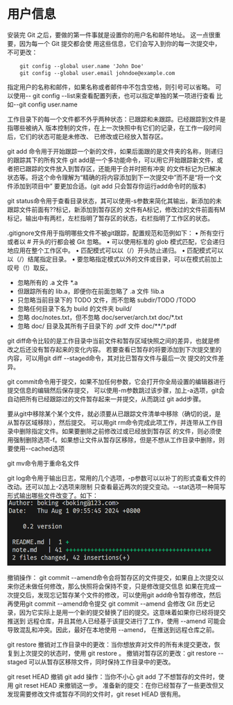 # 用户信息
安装完 Git 之后，要做的第一件事就是设置你的用户名和邮件地址。 这一点很重要，因为每一个 Git 提交都会使
用这些信息，它们会写入到你的每一次提交中，不可更改：
``` 
    git config --global user.name 'John Doe'
    git config --global user.email johndoe@example.com

```
指定用户的名称和邮件，如果名称或者邮件中不包含空格，则引号可以省略。
可以使用-- git config --list来查看配置列表，也可以指定单独的某一项进行查看
比如--git config user.name

工作目录下的每一个文件都不外乎两种状态：已跟踪和未跟踪。已经跟踪到文件是指哪些被纳入
版本控制的文件，在上一次快照中有它们的记录，在工作一段时间后，它们的状态可能是未修改、
已修改或已经放入暂存区。

git add <file> 命令用于开始跟踪一个新的文件，如果后面跟的是文件夹的名称，则递归的跟踪其下的所有文件
git add是一个多功能命令，可以用它开始跟踪新文件，或者把已跟踪的文件放入到暂存区，还能用于合并时把有冲突
的文件标记为已解决状态等。将这个命令理解为“精确的将内容添加到下一次提交中”而不是“将一个文件添加到项目中”
要更加合适。(git add 只会暂存你运行add命令时的版本)

git status命令用于查看目录状态，其可以使用-s参数来简化其输出，新添加的未跟踪文件前面有??标记，新添加到暂存区的
文件有A标记，修改过的文件前面有M标记，输出中有两栏，左栏指明了暂存区的状态，右栏指明了工作区的状态。


.gitignore文件用于指明哪些文件不被git跟踪，配置规范和范例如下：
• 所有空行或者以 # 开头的行都会被 Git 忽略。
• 可以使用标准的 glob 模式匹配，它会递归地应用在整个工作区中。
• 匹配模式可以以（/）开头防止递归。
• 匹配模式可以以（/）结尾指定目录。
• 要忽略指定模式以外的文件或目录，可以在模式前加上叹号（!）取反。

+ 忽略所有的 .a 文件
*.a
+ 但跟踪所有的 lib.a，即便你在前面忽略了 .a 文件
!lib.a
+ 只忽略当前目录下的 TODO 文件，而不忽略 subdir/TODO
/TODO
+ 忽略任何目录下名为 build 的文件夹
build/
+ 忽略 doc/notes.txt，但不忽略 doc/server/arch.txt
doc/*.txt
+ 忽略 doc/ 目录及其所有子目录下的 .pdf 文件
doc/**/*.pdf


git diff命令比较的是工作目录中当前文件和暂存区域快照之间的差异，也就是修改之后还没有暂存起来的变化内容。
若要查看已暂存的将要添加到下次提交里的内容，可以用git diff --staged命令，其对比已暂存文件与最后一次
提交的文件差异。

git commit命令用于提交，如果不加任何参数，它会打开你全局设置的编辑器进行提交信息的编辑然后保存提交，
可以使用-m参数跳过该步骤，加上-a选项，git会自动把所有已经跟踪过的文件暂存起来一并提交，从而跳过
git add步骤。

要从git中移除某个某个文件，就必须要从已跟踪文件清单中移除（确切的说，是从暂存区域移除），然后提交。
可以用git rm命令完成此项工作，并连带从工作目录中删除指定文件。如果要删除之前修改过或已经放到暂存区
的文件，则必须使用强制删除选项-f。如果想让文件从暂存区移除，但是不想从工作目录中删除，则要使用--cached选项


git mv命令用于重命名文件


git log命令用于输出日志，常用的几个选项，-p参数可以以补丁的形式查看文件的改动。还可以加上-2选项来限制
只查看最近两次的提交变动。--stat选项一种简写形式输出哪些文件改变了。如下：
![alt text](image.png)


撤销操作：
   git commit --amend命令会将暂存区的文件提交，如果自上次提交以来你还未做任何修改，那么快照将会保持不变，只是修改提交信息
    如果在完成一次提交后，发现忘记暂存某个文件的修改，可以使用git add命令暂存修改，然后再使用git commit --amend命令提交
    git commit --amend 会修改 Git 历史记录，因为它实际上是用一个新的提交替换了旧的提交。这意味着如果你已经将提交推送到
    远程仓库，并且其他人已经基于该提交进行了工作，使用 --amend 可能会导致混乱和冲突。因此，最好在本地使用 --amend，
    在推送到远程仓库之前。

git restore
撤销对工作目录中的更改：当你想放弃对文件的所有未提交更改，恢复到上次提交的状态时，使用 git restore <file>。
撤销对暂存区的更改：git restore --staged <file> 可以从暂存区移除文件，同时保持工作目录中的更改。

git reset HEAD
撤销 git add 操作：当你不小心 git add 了不想暂存的文件时，使用 git reset HEAD <file> 来撤销这一步。
准备新的提交：在你已经暂存了一些更改但又发现需要修改文件或暂存不同的文件时，git reset HEAD 很有用。







